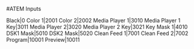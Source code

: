 #ATEM Inputs

Black|0
Color 1|2001
Color 2|2002
Media Player 1|3010
Media Player 1 Key|3011
Media Player 2|3020
Media Player 2 Key|3021
Key Mask 1|4010
DSK1 Mask|5010
DSK2 Mask|5020
Clean Feed 1|7001
Clean Feed 2|7002
Program|10001
Preview|10011
